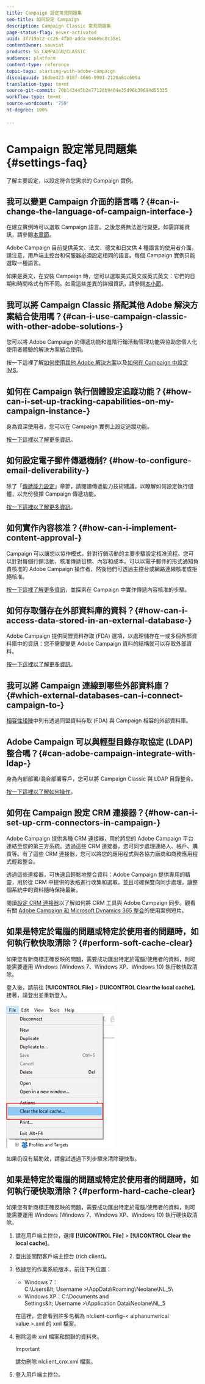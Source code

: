 ```yaml
---
title: Campaign 設定常見問題集
seo-title: 如何設定 Campaign
description: Campaign Classic 常見問題集
page-status-flag: never-activated
uuid: 3f719ac2-cc26-4fb0-adda-84666c8c38e1
contentOwner: sauviat
products: SG_CAMPAIGN/CLASSIC
audience: platform
content-type: reference
topic-tags: starting-with-adobe-campaign
discoiquuid: 16dbe423-018f-4666-9901-2120a8dc609a
translation-type: tm+mt
source-git-commit: 70b143445b2e77128b9404e35d96b39694d55335
workflow-type: tm+mt
source-wordcount: '759'
ht-degree: 100%

---
```



# Campaign 設定常見問題集 {#settings-faq}

了解主要設定，以設定符合您需求的 Campaign 實例。

## 我可以變更 Campaign 介面的語言嗎？{#can-i-change-the-language-of-campaign-interface-}

在建立實例時可以選取 Campaign 語言。之後您將無法進行變更。如需詳細資訊，請參閱[本章節](../../installation/using/creating-an-instance-and-logging-on.md)。

Adobe Campaign 目前提供英文、法文、德文和日文供 4 種語言的使用者介面。請注意，用戶端主控台和伺服器必須設定相同的語言。每個 Campaign 實例只能選取一種語言。

如果是英文，在安裝 Campaign 時，您可以選取美式英文或英式英文：它們的日期和時間格式有所不同。如需這些差異的詳細資訊，請參閱[本小節](../../platform/using/adobe-campaign-workspace.md#date-and-time)。

## 我可以將 Campaign Classic 搭配其他 Adobe 解決方案結合使用嗎？{#can-i-use-campaign-classic-with-other-adobe-solutions-}

您可以將 Adobe Campaign 的傳遞功能和進階行銷活動管理功能與協助您個人化使用者體驗的解決方案結合使用。

按一下這裡了解[如何使用其他 Adobe 解決方案](../../integrations/using/about-campaign-integrations.md)以及[如何在 Campaign 中設定 IMS](../../integrations/using/about-adobe-id.md)。

## 如何在 Campaign 執行個體設定追蹤功能？{#how-can-i-set-up-tracking-capabilities-on-my-campaign-instance-}

身為資深使用者，您可以在 Campaign 實例上設定追蹤功能。

[按一下這裡以了解更多資訊](../../installation/using/deploying-an-instance.md#tracking-configuration)。

## 如何設定電子郵件傳遞機制? {#how-to-configure-email-deliverability-}

除了「[傳遞能力設定](../../delivery/using/about-deliverability.md#configuration)」章節，請閱讀傳遞能力技術建議，以瞭解如何設定執行個體，以充份發揮 Campaign 傳遞功能。

[按一下這裡以了解更多資訊](../../delivery/using/technical-recommendations.md)。

## 如何實作內容核准？{#how-can-i-implement-content-approval-}

Campaign 可以讓您以協作模式，針對行銷活動的主要步驟設定核准流程。您可以針對每個行銷活動，核准傳遞目標、內容和成本。可以以電子郵件的形式通知負責核准的 Adobe Campaign 操作者，然後他們可透過主控台或網路連線核准或拒絕核准。

[按一下這裡了解更多資訊](../../campaign/using/marketing-campaign-approval.md#checking-and-approving-deliveries)，並探索在 Campaign 中實作傳遞內容核准的步驟。

## 如何存取儲存在外部資料庫的資料？{#how-can-i-access-data-stored-in-an-external-database-}

Adobe Campaign 提供同盟資料存取 (FDA) 選項，以處理儲存在一或多個外部資料庫中的資訊：您不需要變更 Adobe Campaign 資料的結構就可以存取外部資料。

[按一下這裡以了解更多資訊](../../platform/using/connecting-to-database.md)。

## 我可以將 Campaign 連線到哪些外部資料庫？{#which-external-databases-can-i-connect-campaign-to-}

[相容性矩陣](https://helpx.adobe.com/tw/campaign/kb/compatibility-matrix.html)中列有透過同盟資料存取 (FDA) 與 Campaign 相容的外部資料庫。

## Adobe Campaign 可以與輕型目錄存取協定 (LDAP) 整合嗎？{#can-adobe-campaign-integrate-with-ldap-}

身為內部部署/混合部署客戶，您可以將 Campaign Classic 與 LDAP 目錄整合。

[按一下這裡以了解如何操作](../../installation/using/connecting-through-ldap.md)。

## 如何在 Campaign 設定 CRM 連接器？{#how-can-i-set-up-crm-connectors-in-campaign-}

Adobe Campaign 提供各種 CRM 連接器，用於將您的 Adobe Campaign 平台連結至您的第三方系統。透過這些 CRM 連接器，您可同步處理連絡人、帳戶、購買等。有了這些 CRM 連接器，您可以將您的應用程式與各協力廠商和商務應用程式輕鬆整合。

透過這些連接器，可快速且輕鬆地整合資料：Adobe Campaign 提供專用的精靈，用於從 CRM 中提供的表格進行收集和選取。並且可確保雙向同步處理，讓整個系統中的資料隨時保持最新。

閱讀[設定 CRM 連接器](../../platform/using/crm-connectors.md)以了解如何將 CRM 工具與 Adobe Campaign 同步。觀看有關 [Adobe Campaign 和 Microsoft Dynamics 365 整合](https://helpx.adobe.com/campaign/kt/acc/using/acc-integrate-dynamics365-with-acc-feature-video-set-up.html)的使用案例短片。

## 如果是特定於電腦的問題或特定於使用者的問題時，如何執行軟快取清除？{#perform-soft-cache-clear}

如果您有新商標正確反映的問題，需要成功匯出特定於電腦/使用者的資料，則可能需要運用 Windows (Windows 7、Windows XP、Windows 10) 執行軟快取清除。

登入後，請前往 **[!UICONTROL File]** > **[!UICONTROL Clear the local cache]**。接著，請登出並重新登入。

![](assets/faq_soft_cache.png)

如果仍沒有幫助效，請嘗試透過下列步驟來清除硬快取。

## 如果是特定於電腦的問題或特定於使用者的問題時，如何執行硬快取清除？{#perform-hard-cache-clear}

如果您有新商標正確反映的問題，需要成功匯出特定於電腦/使用者的資料，則可能需要運用 Windows (Windows 7、Windows XP、Windows 10) 執行硬快取清除。

1. 請在用戶端主控台，選擇 **[!UICONTROL File]** > **[!UICONTROL Clear the local cache]**。

1. 登出並關閉客戶端主控台 (rich client)。

1. 依據您的作業系統版本，前往下列位置：

   * Windows 7：C:\Users\&lt; Username >\AppData\Roaming\Neolane\NL_5\
   * Windows XP：C:\Documents and Settings\&lt; Username >\Application Data\Neolane\NL_5

   在這裡，您會看到許多名稱為 nlclient-config-&lt; alphanumerical value >.xml 的 xml 檔案。

1. 刪除這些 xml 檔案和關聯的資料夾。

   >[!IMPORTANT]
   >
   >請勿刪除 nlclient_cnx.xml 檔案。

1. 登入用戶端主控台。